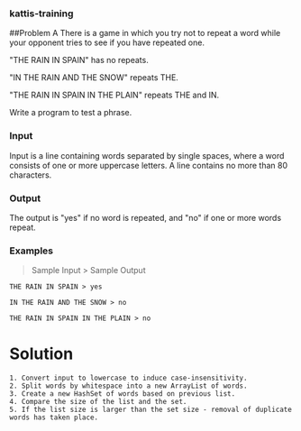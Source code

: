 ### kattis-training

##Problem A
There is a game in which you try not to repeat a word while your opponent tries to see if you have repeated one.

"THE RAIN IN SPAIN" has no repeats.

"IN THE RAIN AND THE SNOW" repeats THE.

"THE RAIN IN SPAIN IN THE PLAIN" repeats THE and IN.

Write a program to test a phrase.

### Input
Input is a line containing words separated by single spaces, where a word consists of one or more uppercase letters. A line contains no more than 80 characters.

### Output
The output is "yes" if no word is repeated, and "no" if one or more words repeat.

### Examples

> Sample Input > Sample Output
```
THE RAIN IN SPAIN > yes
```
```
IN THE RAIN AND THE SNOW > no
```
```
THE RAIN IN SPAIN IN THE PLAIN > no
```

# Solution
```
1. Convert input to lowercase to induce case-insensitivity.
2. Split words by whitespace into a new ArrayList of words.
3. Create a new HashSet of words based on previous list.
4. Compare the size of the list and the set.
5. If the list size is larger than the set size - removal of duplicate words has taken place.
```